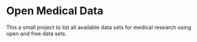 # Open Medical Data
This a small project to list all available data sets for medical research using open and free data sets.


